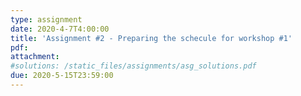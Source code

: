 ```yaml
---
type: assignment
date: 2020-4-7T4:00:00
title: 'Assignment #2 - Preparing the schecule for workshop #1'
pdf: 
attachment:
#solutions: /static_files/assignments/asg_solutions.pdf
due: 2020-5-15T23:59:00
---
```



